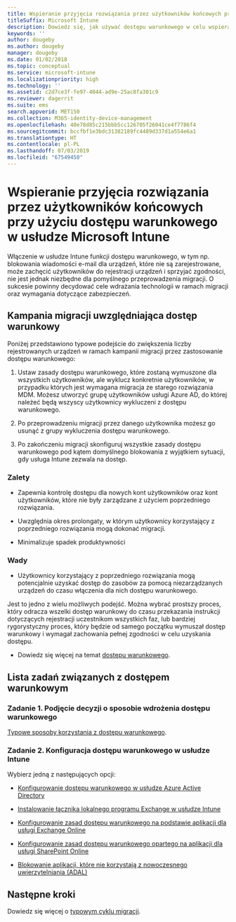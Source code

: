 ```yaml
---
title: Wspieranie przyjęcia rozwiązania przez użytkowników końcowych przy użyciu dostępu warunkowego
titleSuffix: Microsoft Intune
description: Dowiedz się, jak używać dostępu warunkowego w celu wspierania rejestracji w usłudze Microsoft Intune.
keywords: ''
author: dougeby
ms.author: dougeby
manager: dougeby
ms.date: 01/02/2018
ms.topic: conceptual
ms.service: microsoft-intune
ms.localizationpriority: high
ms.technology: ''
ms.assetid: c2d7ce3f-fe97-4044-ad9e-25ac8fa301c9
ms.reviewer: dagerrit
ms.suite: ems
search.appverid: MET150
ms.collection: M365-identity-device-management
ms.openlocfilehash: 40e78d85c215bbb5cc126705f26041ce4f7786f4
ms.sourcegitcommit: bccfbf1e3bdc31382189fc4489d337d1a554e6a1
ms.translationtype: HT
ms.contentlocale: pl-PL
ms.lasthandoff: 07/03/2019
ms.locfileid: "67549450"
---
```

# <a name="drive-end-user-adoption-with-conditional-access-in-microsoft-intune"></a>Wspieranie przyjęcia rozwiązania przez użytkowników końcowych przy użyciu dostępu warunkowego w usłudze Microsoft Intune

Włączenie w usłudze Intune funkcji dostępu warunkowego, w tym np. blokowania wiadomości e-mail dla urządzeń, które nie są zarejestrowane, może zachęcić użytkowników do rejestracji urządzeń i sprzyjać zgodności, nie jest jednak niezbędne dla pomyślnego przeprowadzenia migracji. O sukcesie powinny decydować cele wdrażania technologii w ramach migracji oraz wymagania dotyczące zabezpieczeń.

## <a name="migration-campaign-with-conditional-access"></a>Kampania migracji uwzględniająca dostęp warunkowy

Poniżej przedstawiono typowe podejście do zwiększenia liczby rejestrowanych urządzeń w ramach kampanii migracji przez zastosowanie dostępu warunkowego:

1. Ustaw zasady dostępu warunkowego, które zostaną wymuszone dla wszystkich użytkowników, ale wyklucz konkretnie użytkowników, w przypadku których jest wymagana migracja ze starego rozwiązania MDM. Możesz utworzyć grupę użytkowników usługi Azure AD, do której należeć będą wszyscy użytkownicy wykluczeni z dostępu warunkowego.

2. Po przeprowadzeniu migracji przez danego użytkownika możesz go usunąć z grupy wykluczenia dostępu warunkowego.

3. Po zakończeniu migracji skonfiguruj wszystkie zasady dostępu warunkowego pod kątem domyślnego blokowania z wyjątkiem sytuacji, gdy usługa Intune zezwala na dostęp.

### <a name="advantages"></a>Zalety

- Zapewnia kontrolę dostępu dla nowych kont użytkowników oraz kont użytkowników, które nie były zarządzane z użyciem poprzedniego rozwiązania.

- Uwzględnia okres prolongaty, w którym użytkownicy korzystający z poprzedniego rozwiązania mogą dokonać migracji.

- Minimalizuje spadek produktywności

### <a name="disadvantages"></a>Wady

- Użytkownicy korzystający z poprzedniego rozwiązania mogą potencjalnie uzyskać dostęp do zasobów za pomocą niezarządzanych urządzeń do czasu włączenia dla nich dostępu warunkowego.


Jest to jedno z wielu możliwych podejść. Można wybrać prostszy proces, który odracza wszelki dostęp warunkowy do czasu przekazania instrukcji dotyczących rejestracji uczestnikom wszystkich faz, lub bardziej rygorystyczny proces, który będzie od samego początku wymuszał dostęp warunkowy i wymagał zachowania pełnej zgodności w celu uzyskania dostępu.

- Dowiedz się więcej na temat [dostępu warunkowego](conditional-access.md).

## <a name="task-list-for-conditional-access"></a>Lista zadań związanych z dostępem warunkowym

### <a name="task-1-decide-how-you-are-going-to-implement-conditional-access"></a>Zadanie 1. Podjęcie decyzji o sposobie wdrożenia dostępu warunkowego

[Typowe sposoby korzystania z dostępu warunkowego](conditional-access-intune-common-ways-use.md).

### <a name="task-2-set-up-intune-conditional-access"></a>Zadanie 2. Konfiguracja dostępu warunkowego w usłudze Intune

Wybierz jedną z następujących opcji:

- [Konfigurowanie dostępu warunkowego w usłudze Azure Active Directory](https://docs.microsoft.com/azure/active-directory/active-directory-conditional-access-azure-portal)

- [Instalowanie łącznika lokalnego programu Exchange w usłudze Intune](exchange-connector-install.md)

- [Konfigurowanie zasad dostępu warunkowego na podstawie aplikacji dla usługi Exchange Online](app-based-conditional-access-intune-create.md)

- [Konfigurowanie zasad dostępu warunkowego opartego na aplikacji dla usługi SharePoint Online](app-based-conditional-access-intune-create.md)

- [Blokowanie aplikacji, które nie korzystają z nowoczesnego uwierzytelniania (ADAL)](app-modern-authentication-block.md)

## <a name="next-steps"></a>Następne kroki

Dowiedz się więcej o [typowym cyklu migracji](migration-guide-cycle.md).
